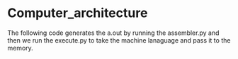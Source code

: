 # Computer_architecture
The following code generates the a.out by running the assembler.py and then we run the execute.py to take the machine lanaguage and pass it to the memory.
